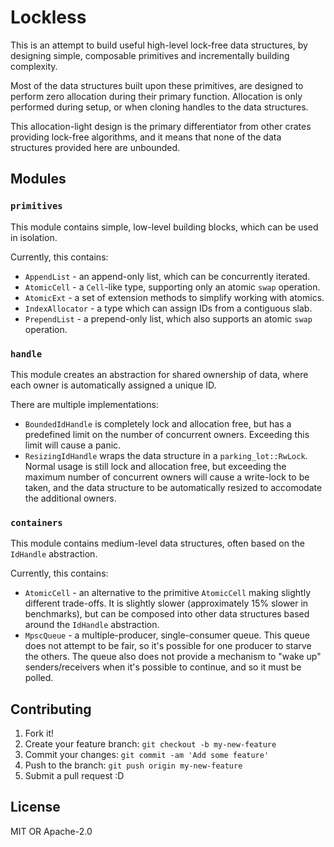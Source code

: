# Lockless

This is an attempt to build useful high-level lock-free data structures,
by designing simple, composable primitives and incrementally building complexity.

Most of the data structures built upon these primitives, are designed
to perform zero allocation during their primary function. Allocation is only performed
during setup, or when cloning handles to the data structures.

This allocation-light design is the primary differentiator from other crates providing
lock-free algorithms, and it means that none of the data structures provided here
are unbounded.


## Modules

### `primitives`

  This module contains simple, low-level building blocks, which can be used in isolation.

  Currently, this contains:
  - `AppendList` - an append-only list, which can be concurrently iterated.
  - `AtomicCell` - a `Cell`-like type, supporting only an atomic `swap` operation.
  - `AtomicExt` - a set of extension methods to simplify working with atomics.
  - `IndexAllocator` - a type which can assign IDs from a contiguous slab.
  - `PrependList` - a prepend-only list, which also supports an atomic `swap` operation.

### `handle`

  This module creates an abstraction for shared ownership of data, where each owner is
  automatically assigned a unique ID.

  There are multiple implementations:
  - `BoundedIdHandle` is completely lock and allocation free, but has a predefined
    limit on the number of concurrent owners. Exceeding this limit will cause a panic.
  - `ResizingIdHandle` wraps the data structure in a `parking_lot::RwLock`. Normal
    usage is still lock and allocation free, but exceeding the maximum number of
    concurrent owners will cause a write-lock to be taken, and the data structure
    to be automatically resized to accomodate the additional owners.

### `containers`

  This module contains medium-level data structures, often based on the `IdHandle`
  abstraction.

  Currently, this contains:
  - `AtomicCell` - an alternative to the primitive `AtomicCell` making slightly different
    trade-offs. It is slightly slower (approximately 15% slower in benchmarks), but can be
    composed into other data structures based around the `IdHandle` abstraction.
  - `MpscQueue` - a multiple-producer, single-consumer queue. This queue does not attempt
    to be fair, so it's possible for one producer to starve the others. The queue also
    does not provide a mechanism to "wake up" senders/receivers when it's possible to
    continue, and so it must be polled.


## Contributing

1. Fork it!
2. Create your feature branch: `git checkout -b my-new-feature`
3. Commit your changes: `git commit -am 'Add some feature'`
4. Push to the branch: `git push origin my-new-feature`
5. Submit a pull request :D


## License

MIT OR Apache-2.0

